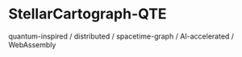 # StellarCartograph-QTE
quantum-inspired / distributed / spacetime-graph / AI-accelerated / WebAssembly
